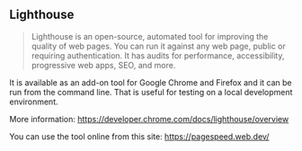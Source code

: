 <!-- Filename: jdocmanual?manual=user&heading=performance&filename=page-analysis.md / Display title: Page Analysis -->

## Lighthouse

> Lighthouse is an open-source, automated tool for improving the quality of
web pages. You can run it against any web page, public or requiring
authentication. It has audits for performance, accessibility, progressive web
apps, SEO, and more.

It is available as an add-on tool for Google Chrome and Firefox and it can be
run from the command line. That is useful for testing on a local development
environment.

More information: https://developer.chrome.com/docs/lighthouse/overview

You can use the tool online from this site: https://pagespeed.web.dev/

